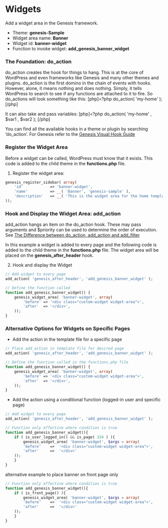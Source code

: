 # Widgets

Add a widget area in the Genesis framework.
- Theme: **genesis-Sample**
- Widget area name: **Banner**
- Widget id: **banner-widget**
- Function to invoke widget: **add_genesis_banner_widget**

### The Foundation: do_action
do_action creates the hook for things to hang. This is at the core of WordPress and even frameworks like Genesis and many other themes and plugins. do_action is the first domino in the chain of events with hooks. However, alone, it means nothing and does nothing. Simply, it tells WordPress to search to see if any functions are attached to it to fire. So do_actions will look something like this:
[php]<?php do_action( 'my-home' ); [/php]

It can also take and pass variables:
[php]<?php do_action( 'my-home' , $var1 , $var2 ); [/php]

You can find all the available hooks in a theme or plugin by searching ‘do_action’. For Genesis refer to the
[Genesis Visual Hook Guide](https://genesistutorials.com/visual-hook-guide/)

### Register the Widget Area
Before a widget can be called, WordPress must know that it exists. This code is added to the child theme in the  **functions.php** file.

   1. Register the widget area:
``` php
genesis_register_sidebar( array(
	'id'			=> 'banner-widget',
	'name'			=> __( 'Banner', 'genesis-sample' ),
	'description'	=> __( 'This is the widget area for the home template.', 'genesis-sample' ),
));
```

### Hook and Display the Widget Area: add_action
add_action hangs an item on the do_action hook. These may pass arguments and $priority can be used to determine the order of execution. See [The Difference between do_action, add_action and add_filter](https://wpsmith.net/2011/the-difference-between-do_action-add_action-and-add_filter/)

In this example a widget is added to every page and the following code is added to the child theme in the **functions.php** file. The widget area will be placed on the **genesis_after_header** hook.

   2. Hook and display the Widget
``` php
// Add widget to every page
add_action( 'genesis_after_header', 'add_genesis_banner_widget' );
```
``` php
// Define the function called
function add_genesis_banner_widget() {
	genesis_widget_area( 'banner-widget', array(
		'before' => '<div class="custom-widget widget-area">',
		'after'  => '</div>',
	));
}
```

### Alternative Options for Widgets on Specific Pages
- Add the action in the template file for a specific page
``` php
// Place add_action in template file for desired page
add_action( 'genesis_after_header', 'add_genesis_banner_widget' );
```
``` php
// Define the function called in the functions.php file
function add_genesis_banner_widget() {
	genesis_widget_area( 'banner-widget', array(
		'before' => '<div class="custom-widget widget-area">',
		'after'  => '</div>',
	));
}
```
- Add the action using a conditional function (logged-in user and specific page)
``` php
// Add widget to every page
add_action( 'genesis_after_header', 'add_genesis_banner_widget' );
```
``` php
// Function only effective where condition is true
function add_genesis_banner_widget(){
    if ( is_user_logged_in() && is_page( 324 ) ){
        genesis_widget_area( 'banner-widget', $args = array(
		'before'	=>	'<div class="custom-widget widget-area">',
		'after'		=>	'</div>'
	));
    }
}
```
alternative example to place banner on front page only
``` php
// Function only effective where condition is true
function add_genesis_banner_widget(){
    if ( is_front_page() ){
        genesis_widget_area( 'banner-widget', $args = array(
		'before'	=>	'<div class="custom-widget widget-area">',
		'after'		=>	'</div>'
	));
    }
}
```
